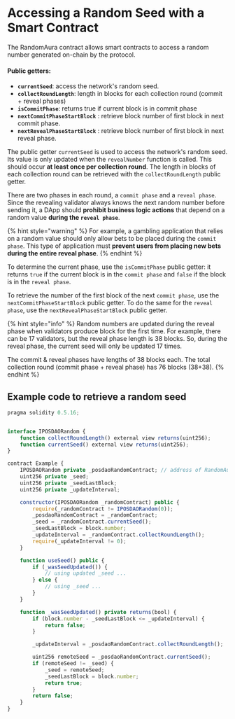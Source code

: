 # Accessing a Random Seed with a Smart Contract

The  RandomAura contract allows smart contracts to access a random number generated on-chain by the protocol.

#### Public getters:

* **`currentSeed`**: access the network's random seed.
* **`collectRoundLength`**: length in blocks for each collection round \(commit + reveal phases\)
* **`isCommitPhase`**: returns true if current block is in commit phase
* **`nextCommitPhaseStartBlock`** : retrieve block number of first block in next commit phase.
* **`nextRevealPhaseStartBlock`** : retrieve block number of first block in next reveal phase.

The public getter `currentSeed` is used to access the network's random seed. Its value is only updated when the `revealNumber` function is called. This should occur **at least once per collection round**. The length in blocks of each collection round can be retrieved with the `collectRoundLength` public getter.

There are two phases in each round, a `commit phase` and a `reveal phase`. Since the revealing validator always knows the next random number before sending it, a DApp should **prohibit business logic actions** that depend on a random value **during the `reveal phase`**. 

{% hint style="warning" %}
For example, a gambling application that relies on a random value should only allow bets to be placed during the `commit phase`. This type of application must **prevent users from placing new bets during the entire reveal phase**.
{% endhint %}

To determine the current phase, use the `isCommitPhase` public getter: it returns `true` if the current block is in the `commit phase` and `false` if the block is in the `reveal phase`. 

To retrieve the number of the first block of the next `commit phase`, use the `nextCommitPhaseStartBlock` public getter. To do the same for the `reveal phase`, use the `nextRevealPhaseStartBlock` public getter.  


{% hint style="info" %}
Random numbers are updated during the reveal phase when validators produce block for the first time.  For example, there can be 17 validators, but the reveal phase length is 38 blocks. So, during the reveal phase, the current seed will only be updated 17 times.

The commit & reveal phases have lengths of 38 blocks each. The total collection round \(commit phase + reveal phase\) has 76 blocks \(38+38\).
{% endhint %}

## Example code to retrieve a random seed

```javascript
pragma solidity 0.5.16;


interface IPOSDAORandom {
    function collectRoundLength() external view returns(uint256);
    function currentSeed() external view returns(uint256);
}

contract Example {
    IPOSDAORandom private _posdaoRandomContract; // address of RandomAuRa contract
    uint256 private _seed;
    uint256 private _seedLastBlock;
    uint256 private _updateInterval;

    constructor(IPOSDAORandom _randomContract) public {
        require(_randomContract != IPOSDAORandom(0));
        _posdaoRandomContract = _randomContract;
        _seed = _randomContract.currentSeed();
        _seedLastBlock = block.number;
        _updateInterval = _randomContract.collectRoundLength();
        require(_updateInterval != 0);
    }

    function useSeed() public {
        if (_wasSeedUpdated()) {
            // using updated _seed ...
        } else {
            // using _seed ...
        }
    }

    function _wasSeedUpdated() private returns(bool) {
        if (block.number - _seedLastBlock <= _updateInterval) {
            return false;
        }

        _updateInterval = _posdaoRandomContract.collectRoundLength();

        uint256 remoteSeed = _posdaoRandomContract.currentSeed();
        if (remoteSeed != _seed) {
            _seed = remoteSeed;
            _seedLastBlock = block.number;
            return true;
        }
        return false;
    }
}
```

